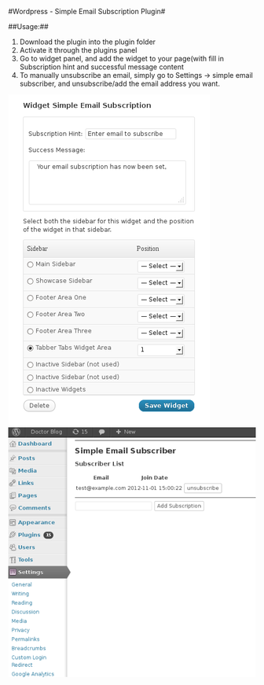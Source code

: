 #Wordpress - Simple Email Subscription Plugin#

##Usage:##
  1. Download the plugin into the plugin folder 
  2. Activate it through the plugins panel
  3. Go to widget panel, and add the widget to your page(with fill in Subscription hint and successful message content
  4. To manually unsubscribe an email, simply go to Settings -> simple email subscriber, and unsubscribe/add the email address you want. 


![demo picture1](https://github.com/phil88530/Simple-Email-Subscription/blob/master/example/demo1.png)
![demo picture2](https://github.com/phil88530/Simple-Email-Subscription/blob/master/example/demo2.png)
